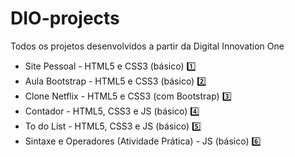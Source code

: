 # DIO-projects
Todos os projetos desenvolvidos a partir da Digital Innovation One

- Site Pessoal - HTML5 e CSS3 (básico) :one:
- Aula Bootstrap - HTML5 e CSS3 (básico) :two: 
- Clone Netflix - HTML5 e CSS3 (com Bootstrap) :three:
- Contador - HTML5, CSS3 e JS (básico) :four:
- To do List - HTML5, CSS3 e JS (básico) :five:
- Sintaxe e Operadores (Atividade Prática) - JS (básico) :six:
